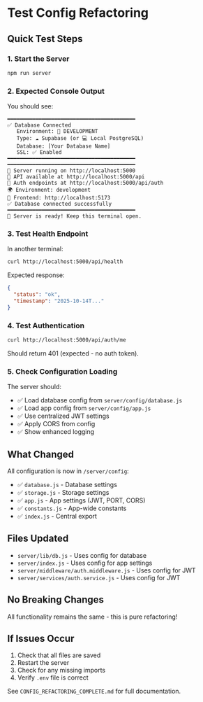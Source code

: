 # Test Config Refactoring

## Quick Test Steps

### 1. Start the Server
```bash
npm run server
```

### 2. Expected Console Output
You should see:
```
━━━━━━━━━━━━━━━━━━━━━━━━━━━━━━━━━━━━━━━━━
✅ Database Connected
   Environment: 🔧 DEVELOPMENT
   Type: ☁️ Supabase (or 💻 Local PostgreSQL)
   Database: [Your Database Name]
   SSL: ✅ Enabled
━━━━━━━━━━━━━━━━━━━━━━━━━━━━━━━━━━━━━━━━━
━━━━━━━━━━━━━━━━━━━━━━━━━━━━━━━━━━━━━━━━━
🚀 Server running on http://localhost:5000
📡 API available at http://localhost:5000/api
🔐 Auth endpoints at http://localhost:5000/api/auth
🌍 Environment: development
🎨 Frontend: http://localhost:5173
✅ Database connected successfully
━━━━━━━━━━━━━━━━━━━━━━━━━━━━━━━━━━━━━━━━━
🎯 Server is ready! Keep this terminal open.
```

### 3. Test Health Endpoint
In another terminal:
```bash
curl http://localhost:5000/api/health
```

Expected response:
```json
{
  "status": "ok",
  "timestamp": "2025-10-14T..."
}
```

### 4. Test Authentication
```bash
curl http://localhost:5000/api/auth/me
```

Should return 401 (expected - no auth token).

### 5. Check Configuration Loading
The server should:
- ✅ Load database config from `server/config/database.js`
- ✅ Load app config from `server/config/app.js`
- ✅ Use centralized JWT settings
- ✅ Apply CORS from config
- ✅ Show enhanced logging

## What Changed

All configuration is now in `/server/config`:
- ✅ `database.js` - Database settings
- ✅ `storage.js` - Storage settings
- ✅ `app.js` - App settings (JWT, PORT, CORS)
- ✅ `constants.js` - App-wide constants
- ✅ `index.js` - Central export

## Files Updated
- `server/lib/db.js` - Uses config for database
- `server/index.js` - Uses config for app settings
- `server/middleware/auth.middleware.js` - Uses config for JWT
- `server/services/auth.service.js` - Uses config for JWT

## No Breaking Changes
All functionality remains the same - this is pure refactoring!

## If Issues Occur
1. Check that all files are saved
2. Restart the server
3. Check for any missing imports
4. Verify `.env` file is correct

See `CONFIG_REFACTORING_COMPLETE.md` for full documentation.

